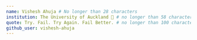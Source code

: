 ```yaml
---
name: Vishesh Ahuja # No longer than 28 characters
institution: The University of Auckland 🚩 # no longer than 58 characters
quote: Try. Fail. Try Again. Fail Better. # no longer than 100 characters, avoid using quotes(") to guarantee the format remains the same.
github_user: vishesh-ahuja
---
```

